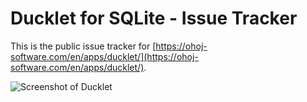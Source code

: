 # Ducklet for SQLite - Issue Tracker

This is the public issue tracker for [https://ohoj-software.com/en/apps/ducklet/](https://ohoj-software.com/en/apps/ducklet/).

![Screenshot of Ducklet](https://ohoj-software.com/assets/images/products/streamlet/mockup-2.png)


